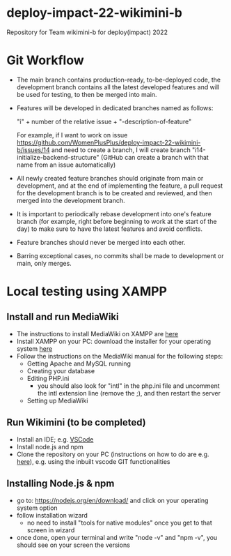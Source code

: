 # deploy-impact-22-wikimini-b
Repository for Team wikimini-b for deploy(impact) 2022

# Git Workflow

- The main branch contains production-ready, to-be-deployed code, the development branch contains all the latest developed features and will be used for testing, to then be merged into main.

- Features will be developed in dedicated branches named as follows:

    "i" + number of the relative issue + "-description-of-feature"

    For example, if I want to work on issue https://github.com/WomenPlusPlus/deploy-impact-22-wikimini-b/issues/14 and need to create a branch, I will create branch "i14-initialize-backend-structure" (GitHub can create a branch with that name from an issue automatically)

- All newly created feature branches should originate from main or development, and at the end of implementing the feature, a pull request for the development branch is to be created and reviewed, and then merged into the development branch.

- It is important to periodically rebase development into one's feature branch (for example, right before beginning to work at the start of the day) to make sure to have the latest features and avoid conflicts.

- Feature branches should never be merged into each other.

- Barring exceptional cases, no commits shall be made to development or main, only merges.

# Local testing using XAMPP

## Install and run MediaWiki

- The instructions to install MediaWiki on XAMPP are [here](https://www.mediawiki.org/wiki/Manual:Installing_MediaWiki_on_XAMPP)
- Install XAMPP on your PC: download the installer for your operating system [here](https://www.apachefriends.org/index.html)
- Follow the instructions on the MediaWiki manual for the following steps:
    - Getting Apache and MySQL running
    - Creating your database
    - Editing PHP.ini
       - you should also look for "intl" in the php.ini file and uncomment the intl extension line (remove the ;), and then restart the server
    - Setting up MediaWiki
    
## Run Wikimini (to be completed)

- Install an IDE; e.g. [VSCode](https://code.visualstudio.com/)
- Install node.js and npm
- Clone the repository on your PC (instructions on how to do are e.g. [here](https://docs.github.com/en/get-started/getting-started-with-git/about-remote-repositories#cloning-with-ssh-urls)), e.g. using the inbuilt vscode GIT functionalities

## Installing Node.js & npm
- go to: https://nodejs.org/en/download/ and click on your operating system option
- follow installation wizard
  * no need to install "tools for native modules" once you get to that screen in wizard
- once done, open your terminal and write "node -v" and "npm -v", you should see on your screen the versions
